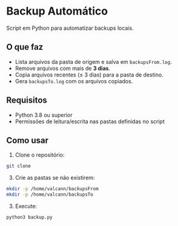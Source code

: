 # Backup Automático

Script em Python para automatizar backups locais.

## O que faz
- Lista arquivos da pasta de origem e salva em `backupsFrom.log`.
- Remove arquivos com mais de **3 dias**.
- Copia arquivos recentes (≤ 3 dias) para a pasta de destino.
- Gera `backupsTo.log` com os arquivos copiados.

## Requisitos
- Python 3.8 ou superior
- Permissões de leitura/escrita nas pastas definidas no script

## Como usar
1. Clone o repositório:
```bash
git clone 
```
3. Crie as pastas se não existirem:
```bash
mkdir -p /home/valcann/backupsFrom
mkdir -p /home/valcann/backupsTo
```
3. Execute:
```bash
python3 backup.py
